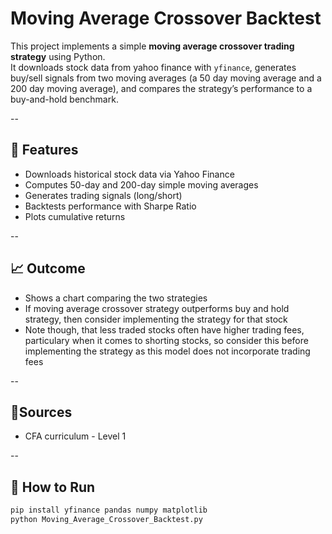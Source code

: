 # Moving Average Crossover Backtest

This project implements a simple **moving average crossover trading strategy** using Python.  
It downloads stock data from yahoo finance with `yfinance`, generates buy/sell signals from two moving averages (a 50 day moving average and a 200 day moving average), and compares the strategy’s performance to a buy-and-hold benchmark.

--

## 🧩 Features
- Downloads historical stock data via Yahoo Finance
- Computes 50-day and 200-day simple moving averages
- Generates trading signals (long/short)
- Backtests performance with Sharpe Ratio
- Plots cumulative returns

--

## 📈 Outcome
- Shows a chart comparing the two strategies
- If moving average crossover strategy outperforms buy and hold strategy, then consider implementing the strategy for that stock
- Note though, that less traded stocks often have higher trading fees, particulary when it comes to shorting stocks, so consider this before implementing the strategy as this model does not incorporate trading fees

--

## 📑Sources
- CFA curriculum - Level 1

--

## 🚀 How to Run
```bash
pip install yfinance pandas numpy matplotlib
python Moving_Average_Crossover_Backtest.py
